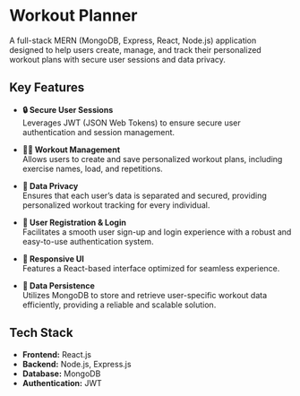 # Workout Planner

A full-stack MERN (MongoDB, Express, React, Node.js) application designed to help users create, manage, and track their personalized workout plans with secure user sessions and data privacy.

## Key Features

- **🔒 Secure User Sessions**  
  Leverages JWT (JSON Web Tokens) to ensure secure user authentication and session management.

- **🏋️‍♂️ Workout Management**  
  Allows users to create and save personalized workout plans, including exercise names, load, and repetitions.

- **🔐 Data Privacy**  
  Ensures that each user’s data is separated and secured, providing personalized workout tracking for every individual.

- **👥 User Registration & Login**  
  Facilitates a smooth user sign-up and login experience with a robust and easy-to-use authentication system.

- **📱 Responsive UI**  
  Features a React-based interface optimized for seamless experience.

- **💾 Data Persistence**  
  Utilizes MongoDB to store and retrieve user-specific workout data efficiently, providing a reliable and scalable solution.

## Tech Stack

- **Frontend:** React.js
- **Backend:** Node.js, Express.js
- **Database:** MongoDB
- **Authentication:** JWT






